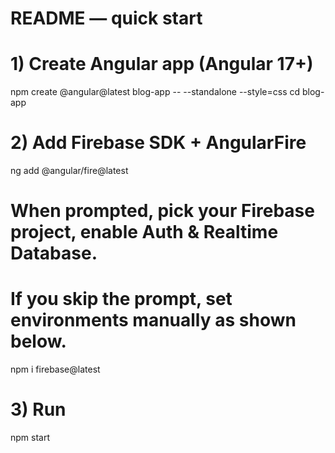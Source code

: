 # README — quick start
# 1) Create Angular app (Angular 17+)
npm create @angular@latest blog-app -- --standalone --style=css
cd blog-app

# 2) Add Firebase SDK + AngularFire
ng add @angular/fire@latest
# When prompted, pick your Firebase project, enable Auth & Realtime Database.
# If you skip the prompt, set environments manually as shown below.

npm i firebase@latest

# 3) Run
npm start